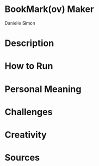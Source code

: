 # BookMark(ov) Maker
Danielle Simon


# Description

# How to Run

# Personal Meaning

# Challenges

# Creativity

# Sources